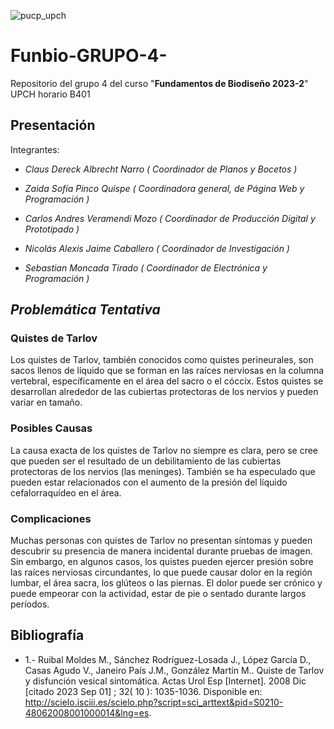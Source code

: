 ![pucp_upch](https://github.com/Sebas312431/Funbio-GRUPO-4-/assets/143019044/11b298ef-4331-4d34-9643-bca3bb04df60)

# Funbio-GRUPO-4-

Repositorio del grupo 4 del curso "**Fundamentos de Biodiseño 2023-2**" UPCH horario B401

## Presentación 


Integrantes:  

- *Claus Dereck Albrecht Narro ( Coordinador de Planos y Bocetos )*

- *Zaida Sofía Pinco Quispe ( Coordinadora general, de Página Web y Programación )*

- *Carlos Andres Veramendi Mozo ( Coordinador de Producción Digital y Prototipado )*

- *Nicolás Alexis Jaime Caballero ( Coordinador de Investigación )*

- *Sebastian Moncada Tirado ( Coordinador de Electrónica y Programación )*

## *Problemática Tentativa*

### **Quistes de Tarlov** 

Los quistes de Tarlov, también conocidos como quistes perineurales, son sacos llenos de líquido que se forman en las raíces nerviosas en la columna vertebral, específicamente en el área del sacro o el cóccix. Estos quistes se desarrollan alrededor de las cubiertas protectoras de los nervios y pueden variar en tamaño.

### Posibles Causas

La causa exacta de los quistes de Tarlov no siempre es clara, pero se cree que pueden ser el resultado de un debilitamiento de las cubiertas protectoras de los nervios (las meninges). También se ha especulado que pueden estar relacionados con el aumento de la presión del líquido cefalorraquídeo en el área.

### Complicaciones

Muchas personas con quistes de Tarlov no presentan síntomas y pueden descubrir su presencia de manera incidental durante pruebas de imagen. Sin embargo, en algunos casos, los quistes pueden ejercer presión sobre las raíces nerviosas circundantes, lo que puede causar dolor en la región lumbar, el área sacra, los glúteos o las piernas. El dolor puede ser crónico y puede empeorar con la actividad, estar de pie o sentado durante largos períodos.

## Bibliografía
* 1.- Ruibal Moldes M., Sánchez Rodríguez-Losada J., López García D., Casas Agudo V., Janeiro País J.M., González Martín M.. Quiste de Tarlov y disfunción vesical sintomática. Actas Urol Esp  [Internet]. 2008  Dic [citado  2023  Sep  01] ;  32( 10 ): 1035-1036. Disponible en: http://scielo.isciii.es/scielo.php?script=sci_arttext&pid=S0210-48062008001000014&lng=es.









